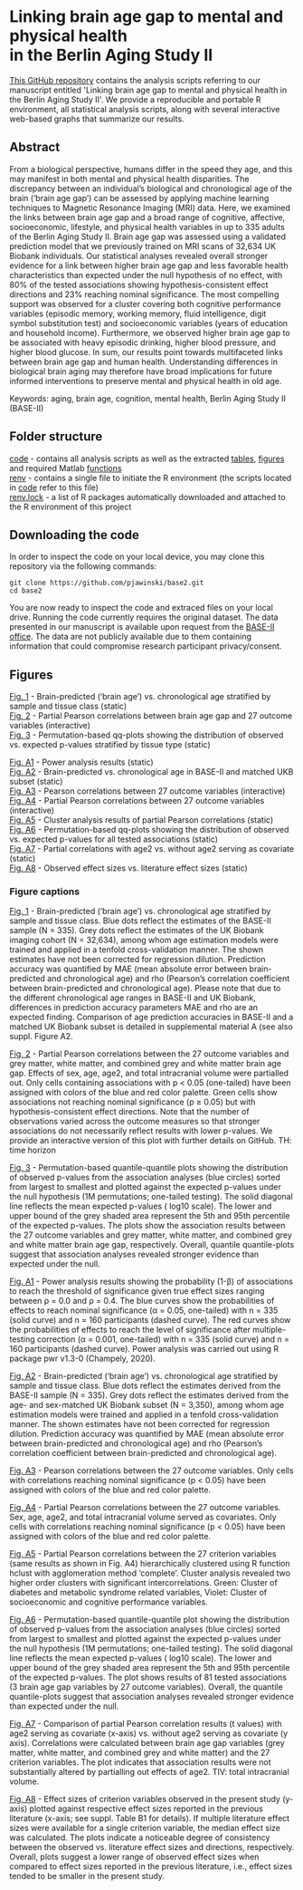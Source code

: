 # Linking brain age gap to mental and physical health <br> in the Berlin Aging Study II
                        
[This GitHub repository](https://github.com/pjawinski/base2) contains the analysis scripts referring to our manuscript entitled 'Linking brain age gap to mental and physical health in the Berlin Aging Study II'. We provide a reproducible and portable R environment, all statistical analysis scripts, along with several interactive web-based graphs that summarize our results.

## Abstract
From a biological perspective, humans differ in the speed they age, and this may manifest in both mental and physical health disparities. The discrepancy between an individual’s biological and chronological age of the brain (‘brain age gap’) can be assessed by applying machine learning techniques to Magnetic Resonance Imaging (MRI) data. Here, we examined the links between brain age gap and a broad range of cognitive, affective, socioeconomic, lifestyle, and physical health variables in up to 335 adults of the Berlin Aging Study II. Brain age gap was assessed using a validated prediction model that we previously trained on MRI scans of 32,634 UK Biobank individuals. Our statistical analyses revealed overall stronger evidence for a link between higher brain age gap and less favorable health characteristics than expected under the null hypothesis of no effect, with 80% of the tested associations showing hypothesis-consistent effect directions and 23% reaching nominal significance. The most compelling support was observed for a cluster covering both cognitive performance variables (episodic memory, working memory, fluid intelligence, digit symbol substitution test) and socioeconomic variables (years of education and household income). Furthermore, we observed higher brain age gap to be associated with heavy episodic drinking, higher blood pressure, and higher blood glucose. In sum, our results point towards multifaceted links between brain age gap and human health. Understanding differences in biological brain aging may therefore have broad implications for future informed interventions to preserve mental and physical health in old age.

Keywords: aging, brain age, cognition, mental health, Berlin Aging Study II (BASE-II)

## Folder structure
[code](code) - contains all analysis scripts as well as the extracted [tables](code/tables), [figures](code/figures) and required Matlab [functions](code/functions)<br>
[renv](renv) - contains a single file to initiate the R environment (the scripts located in [code](code) refer to this file)<br>
[renv.lock](renv.lock) - a list of R packages automatically downloaded and attached to the R environment of this project<br>

## Downloading the code
In order to inspect the code on your local device, you may clone this repository via the following commands:
```
git clone https://github.com/pjawinski/base2.git
cd base2
```
You are now ready to inspect the code and extraced files on your local drive. Running the code currently requires the original dataset. The data presented in our manuscript is available upon request from the [BASE-II office](https://www.base2.mpg.de). The data are not publicly available due to them containing information that could compromise research participant privacy/consent.

## Figures
[Fig. 1](https://pjawinski.github.io/base2/code/figures/accuracy.png) - Brain-predicted (‘brain age’) vs. chronological age stratified by sample and tissue class (static)<br>
[Fig. 2](https://pjawinski.github.io/base2/code/figures/main_corr.html) - Partial Pearson correlations between brain age gap and 27 outcome variables (interactive)<br>
[Fig. 3](https://pjawinski.github.io/base2/code/figures/qqplot.png) - Permutation-based qq-plots showing the distribution of observed vs. expected p-values stratified by tissue type (static)<br>

[Fig. A1](https://pjawinski.github.io/base2/code/figures/power.png) - Power analysis results (static)<br>
[Fig. A2](https://pjawinski.github.io/base2/code/figures/accuracy_matched.png) - Brain-predicted vs. chronological age in BASE-II and matched UKB subset (static)<br>
[Fig. A3](https://pjawinski.github.io/base2/code/figures/intercorr_outcome.html) - Pearson correlations between 27 outcome variables (interactive)<br>
[Fig. A4](https://pjawinski.github.io/base2/code/figures/intercorr_outcome_partial.html) - Partial Pearson correlations between 27 outcome variables (interactive)<br>
[Fig. A5](https://pjawinski.github.io/base2/code/figures/intercorr_outcome_partial_clustered.png) - Cluster analysis results of partial Pearson correlations (static)<br>
[Fig. A6](https://pjawinski.github.io/base2/code/figures/qqplot_all.png) - Permutation-based qq-plots showing the distribution of observed vs. expected p-values for all tested associations (static)<br>
[Fig. A7](https://pjawinski.github.io/base2/code/figures/tvalComparison_age2.png) - Partial correlations with age2 vs. without age2 serving as covariate (static)<br>
[Fig. A8](https://pjawinski.github.io/base2/code/figures/literatureComparison.png) - Observed effect sizes vs. literature effect sizes (static)<br>

### Figure captions
[Fig. 1](https://pjawinski.github.io/base2/code/figures/accuracy.png) - Brain-predicted (‘brain age’) vs. chronological age stratified by sample and tissue class. Blue dots reflect the estimates of the BASE-II sample (N = 335). Grey dots reflect the estimates of the UK Biobank imaging cohort (N = 32,634), among whom age estimation models were trained and applied in a tenfold cross-validation manner. The shown estimates have not been corrected for regression dilution. Prediction accuracy was quantified by MAE (mean absolute error between brain-predicted and chronological age) and rho (Pearson’s correlation coefficient between brain-predicted and chronological age). Please note that due to the different chronological age ranges in BASE-II and UK Biobank, differences in prediction accuracy parameters MAE and rho are an expected finding. Comparison of age prediction accuracies in BASE-II and a matched UK Biobank subset is detailed in supplemental material A (see also suppl. Figure A2.<br>

[Fig. 2](https://pjawinski.github.io/base2/code/figures/main_corr.html) - Partial Pearson correlations between the 27 outcome variables and grey matter, white matter, and combined grey and white matter brain age gap. Effects of sex, age, age2, and total intracranial volume were partialled out. Only cells containing associations with p < 0.05 (one-tailed) have been assigned with colors of the blue and red color palette. Green cells show associations not reaching nominal significance (p ≥ 0.05) but with hypothesis-consistent effect directions. Note that the number of observations varied across the outcome measures so that stronger associations do not necessarily reflect results with lower p-values. We provide an interactive version of this plot with further details on GitHub. TH: time horizon<br>

[Fig. 3](https://pjawinski.github.io/base2/code/figures/qqplot.png) - Permutation-based quantile-quantile plots showing the distribution of observed p-values from the association analyses (blue circles) sorted from largest to smallest and plotted against the expected p-values under the null hypothesis (1M permutations; one-tailed testing). The solid diagonal line reflects the mean expected p-values ( log10 scale). The lower and upper bound of the grey shaded area represent the 5th and 95th percentile of the expected p-values. The plots show the association results between the 27 outcome variables and grey matter, white matter, and combined grey and white matter brain age gap, respectively. Overall, quantile quantile-plots suggest that association analyses revealed stronger evidence than expected under the null.<br>


[Fig. A1](https://pjawinski.github.io/base2/code/figures/power.png) - Power analysis results showing the probability (1-β) of associations to reach the threshold of significance given true effect sizes ranging between ρ = 0.0 and ρ = 0.4. The blue curves show the probabilities of effects to reach nominal significance (α = 0.05, one-tailed) with n = 335 (solid curve) and n = 160 participants (dashed curve). The red curves show the probabilities of effects to reach the level of significance after multiple-testing correction (α = 0.001, one-tailed) with n = 335 (solid curve) and n = 160 participants (dashed curve). Power analysis was carried out using R package pwr v1.3-0 (Champely, 2020).<br>

[Fig. A2](https://pjawinski.github.io/base2/code/figures/accuracy_matched.png) - Brain-predicted (‘brain age’) vs. chronological age stratified by sample and tissue class. Blue dots reflect the estimates derived from the BASE-II sample (N = 335). Grey dots reflect the estimates derived from the age- and sex-matched UK Biobank subset (N = 3,350), among whom age estimation models were trained and applied in a tenfold cross-validation manner. The shown estimates have not been corrected for regression dilution. Prediction accuracy was quantified by MAE (mean absolute error between brain-predicted and chronological age) and rho (Pearson’s correlation coefficient between brain-predicted and chronological age).<br>

[Fig. A3](https://pjawinski.github.io/base2/code/figures/intercorr_outcome.html) - Pearson correlations between the 27 outcome variables. Only cells with correlations reaching nominal significance (p < 0.05) have been assigned with colors of the blue and red color palette.<br>

[Fig. A4](https://pjawinski.github.io/base2/code/figures/intercorr_outcome_partial.html) - Partial Pearson correlations between the 27 outcome variables. Sex, age, age2, and total intracranial volume served as covariates. Only cells with correlations reaching nominal significance (p < 0.05) have been assigned with colors of the blue and red color palette.<br>

[Fig. A5](https://pjawinski.github.io/base2/code/figures/intercorr_outcome_partial_clustered.png) - Partial Pearson correlations between the 27 criterion variables (same results as shown in Fig. A4) hierarchically clustered using R function hclust with agglomeration method ‘complete’. Cluster analysis revealed two higher order clusters with significant intercorrelations. Green: Cluster of diabetes and metabolic syndrome related variables, Violet: Cluster of socioeconomic and cognitive performance variables.<br>

[Fig. A6](https://pjawinski.github.io/base2/code/figures/qqplot_all.png) - Permutation-based quantile-quantile plot showing the distribution of observed p-values from the association analyses (blue circles) sorted from largest to smallest and plotted against the expected p-values under the null hypothesis (1M permutations; one-tailed testing). The solid diagonal line reflects the mean expected p-values ( log10 scale). The lower and upper bound of the grey shaded area represent the 5th and 95th percentile of the expected p-values. The plot shows results of 81 tested associations (3 brain age gap variables by 27 outcome variables). Overall, the quantile quantile-plots suggest that association analyses revealed stronger evidence than expected under the null.<br>

[Fig. A7](https://pjawinski.github.io/base2/code/figures/tvalComparison_age2.png) - Comparison of partial Pearson correlation results (t values) with age2 serving as covariate (x-axis) vs. without age2 serving as covariate (y axis). Correlations were calculated between brain age gap variables (grey matter, white matter, and combined grey and white matter) and the 27 criterion variables. The plot indicates that association results were not substantially altered by partialling out effects of age2. TIV: total intracranial volume.<br>

[Fig. A8](https://pjawinski.github.io/base2/code/figures/literatureComparison.png) - Effect sizes of criterion variables observed in the present study (y-axis) plotted against respective effect sizes reported in the previous literature (x-axis; see suppl. Table B1 for details). If multiple literature effect sizes were available for a single criterion variable, the median effect size was calculated. The plots indicate a noticeable degree of consistency between the observed vs. literature effect sizes and directions, respectively. Overall, plots suggest a lower range of observed effect sizes when compared to effect sizes reported in the previous literature, i.e., effect sizes tended to be smaller in the present study.<br>
